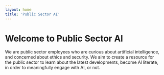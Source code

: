 ```yaml
---
layout: home
title: 'Public Sector AI'
---
```


# Welcome to Public Sector AI

We are public sector employees who are curious about artificial intelligence, and concerned about ethics and security. We aim to create a resource for the public sector to learn about the latest developments, become AI literate, in order to meaningfully engage with AI, or not.
